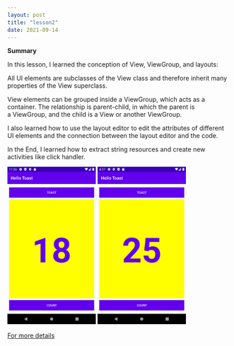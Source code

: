 ```yaml
---
layout: post
title: "lesson2"
date: 2021-09-14
---
```

**Summary**

In this lesson, I learned the conception of View, ViewGroup, and layouts: 

All UI elements are subclasses of the View class and therefore inherit many properties of the View superclass.

View elements can be grouped inside a ViewGroup, which acts as a container. The relationship is parent-child, in which the parent is a ViewGroup, and the child is a View or another ViewGroup.

I also learned how to use the layout editor to edit the attributes of different UI elements and the connection between the layout editor and the code.

In the End, I learned how to extract string resources and create new activities like click handler.

<img src="https://raw.githubusercontent.com/ColeFang/NeuCS5520_projects/ph-pages/images/leeson2.1.png" alt="drawing" width="200"/>

<img src="https://raw.githubusercontent.com/ColeFang/NeuCS5520_projects/ph-pages/images/lesson2.2.png" alt="drawing" width="200"/>

[For more details](https://github.com/ColeFang/cs5520projects/tree/main/lesson2)
